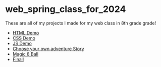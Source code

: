 # web_spring_class_for_2024
These are all of my projects I made for my web class in 8th grade grade!

<ul>
  <li><a href="html_demo">HTML Demo</a></li>
  <li><a href="css_demo">CSS Demo</a></li>
  <li><a href="js_demo">JS Demo</a></li>
  <li><a href="choose_your_own_adventure">Choose your own adventure Story</a></li>
  <li><a href="magic_8)_ball_demo">Magic 8 Ball</a></li>
  <li><a href="final">Finall</a></li>
</ul>
